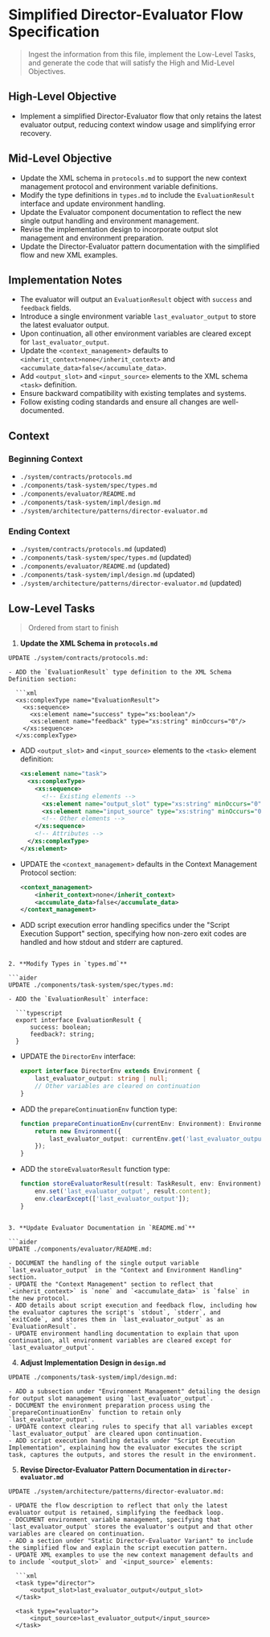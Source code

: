 # Simplified Director-Evaluator Flow Specification
> Ingest the information from this file, implement the Low-Level Tasks, and generate the code that will satisfy the High and Mid-Level Objectives.

## High-Level Objective

- Implement a simplified Director-Evaluator flow that only retains the latest evaluator output, reducing context window usage and simplifying error recovery.

## Mid-Level Objective

- Update the XML schema in `protocols.md` to support the new context management protocol and environment variable definitions.
- Modify the type definitions in `types.md` to include the `EvaluationResult` interface and update environment handling.
- Update the Evaluator component documentation to reflect the new single output handling and environment management.
- Revise the implementation design to incorporate output slot management and environment preparation.
- Update the Director-Evaluator pattern documentation with the simplified flow and new XML examples.

## Implementation Notes

- The evaluator will output an `EvaluationResult` object with `success` and `feedback` fields.
- Introduce a single environment variable `last_evaluator_output` to store the latest evaluator output.
- Upon continuation, all other environment variables are cleared except for `last_evaluator_output`.
- Update the `<context_management>` defaults to `<inherit_context>none</inherit_context>` and `<accumulate_data>false</accumulate_data>`.
- Add `<output_slot>` and `<input_source>` elements to the XML schema `<task>` definition.
- Ensure backward compatibility with existing templates and systems.
- Follow existing coding standards and ensure all changes are well-documented.

## Context

### Beginning Context

- `./system/contracts/protocols.md`
- `./components/task-system/spec/types.md`
- `./components/evaluator/README.md`
- `./components/task-system/impl/design.md`
- `./system/architecture/patterns/director-evaluator.md`

### Ending Context

- `./system/contracts/protocols.md` (updated)
- `./components/task-system/spec/types.md` (updated)
- `./components/evaluator/README.md` (updated)
- `./components/task-system/impl/design.md` (updated)
- `./system/architecture/patterns/director-evaluator.md` (updated)

## Low-Level Tasks
> Ordered from start to finish

1. **Update the XML Schema in `protocols.md`**

```aider
UPDATE ./system/contracts/protocols.md:

- ADD the `EvaluationResult` type definition to the XML Schema Definition section:

  ```xml
  <xs:complexType name="EvaluationResult">
    <xs:sequence>
      <xs:element name="success" type="xs:boolean"/>
      <xs:element name="feedback" type="xs:string" minOccurs="0"/>
    </xs:sequence>
  </xs:complexType>
  ```

- ADD `<output_slot>` and `<input_source>` elements to the `<task>` element definition:

  ```xml
  <xs:element name="task">
    <xs:complexType>
      <xs:sequence>
        <!-- Existing elements -->
        <xs:element name="output_slot" type="xs:string" minOccurs="0"/>
        <xs:element name="input_source" type="xs:string" minOccurs="0"/>
        <!-- Other elements -->
      </xs:sequence>
      <!-- Attributes -->
    </xs:complexType>
  </xs:element>
  ```

- UPDATE the `<context_management>` defaults in the Context Management Protocol section:

  ```xml
  <context_management>
      <inherit_context>none</inherit_context>
      <accumulate_data>false</accumulate_data>
  </context_management>
  ```

- ADD script execution error handling specifics under the "Script Execution Support" section, specifying how non-zero exit codes are handled and how stdout and stderr are captured.

```

2. **Modify Types in `types.md`**

```aider
UPDATE ./components/task-system/spec/types.md:

- ADD the `EvaluationResult` interface:

  ```typescript
  export interface EvaluationResult {
      success: boolean;
      feedback?: string;
  }
  ```

- UPDATE the `DirectorEnv` interface:

  ```typescript
  export interface DirectorEnv extends Environment {
      last_evaluator_output: string | null;
      // Other variables are cleared on continuation
  }
  ```

- ADD the `prepareContinuationEnv` function type:

  ```typescript
  function prepareContinuationEnv(currentEnv: Environment): Environment {
      return new Environment({
          last_evaluator_output: currentEnv.get('last_evaluator_output')
      });
  }
  ```

- ADD the `storeEvaluatorResult` function type:

  ```typescript
  function storeEvaluatorResult(result: TaskResult, env: Environment): void {
      env.set('last_evaluator_output', result.content);
      env.clearExcept(['last_evaluator_output']);
  }
  ```

```

3. **Update Evaluator Documentation in `README.md`**

```aider
UPDATE ./components/evaluator/README.md:

- DOCUMENT the handling of the single output variable `last_evaluator_output` in the "Context and Environment Handling" section.
- UPDATE the "Context Management" section to reflect that `<inherit_context>` is `none` and `<accumulate_data>` is `false` in the new protocol.
- ADD details about script execution and feedback flow, including how the evaluator captures the script's `stdout`, `stderr`, and `exitCode`, and stores them in `last_evaluator_output` as an `EvaluationResult`.
- UPDATE environment handling documentation to explain that upon continuation, all environment variables are cleared except for `last_evaluator_output`.

```

4. **Adjust Implementation Design in `design.md`**

```aider
UPDATE ./components/task-system/impl/design.md:

- ADD a subsection under "Environment Management" detailing the design for output slot management using `last_evaluator_output`.
- DOCUMENT the environment preparation process using the `prepareContinuationEnv` function to retain only `last_evaluator_output`.
- UPDATE context clearing rules to specify that all variables except `last_evaluator_output` are cleared upon continuation.
- ADD script execution handling details under "Script Execution Implementation", explaining how the evaluator executes the script task, captures the outputs, and stores the result in the environment.

```

5. **Revise Director-Evaluator Pattern Documentation in `director-evaluator.md`**

```aider
UPDATE ./system/architecture/patterns/director-evaluator.md:

- UPDATE the flow description to reflect that only the latest evaluator output is retained, simplifying the feedback loop.
- DOCUMENT environment variable management, specifying that `last_evaluator_output` stores the evaluator's output and that other variables are cleared on continuation.
- ADD a section under "Static Director-Evaluator Variant" to include the simplified flow and explain the script execution pattern.
- UPDATE XML examples to use the new context management defaults and to include `<output_slot>` and `<input_source>` elements:

  ```xml
  <task type="director">
      <output_slot>last_evaluator_output</output_slot>
  </task>

  <task type="evaluator">
      <input_source>last_evaluator_output</input_source>
  </task>
  ```

```